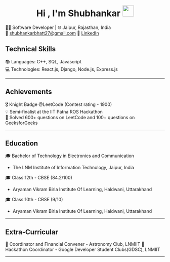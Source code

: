 <h1 align="center"><b>Hi , I'm Shubhankar </b><img src="https://media.giphy.com/media/hvRJCLFzcasrR4ia7z/giphy.gif" width="35"></h1>

👨‍💻 Software Developer | 🌐 Jaipur, Rajasthan, India  
📧 shubhankarbhatt27@gmail.com
🔗 [LinkedIn](https://linkedin.com/in/shubhankar-bhatt)

## Technical Skills

📚 Languages: C++, SQL, Javascript  
💻 Technologies: React.js, Django, Node.js, Express.js  

---

## Achievements

🎖️ Knight Badge @LeetCode (Contest rating - 1900)  
💡 Semi-finalist at the IIT Patna ROS Hackathon  
📝 Solved 600+ questions on LeetCode and 100+ questions on GeeksforGeeks  

---

## Education

🎓 Bachelor of Technology in Electronics and Communication  
- The LNM Institute of Information Technology, Jaipur, India  

🎓 Class 12th - CBSE (84.2/100)  
- Aryaman Vikram Birla Institute Of Learning, Haldwani, Uttarakhand  

🎓 Class 10th - CBSE (9/10)  
- Aryaman Vikram Birla Institute Of Learning, Haldwani, Uttarakhand  

---

## Extra-Curricular

🌌 Coordinator and Financial Convener - Astronomy Club, LNMIIT
🎯 Hackathon Coordinator - Google Developer Student Clubs(GDSC), LNMIIT

---
